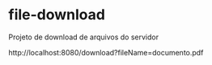 # file-download
Projeto de download de arquivos do servidor

http://localhost:8080/download?fileName=documento.pdf
